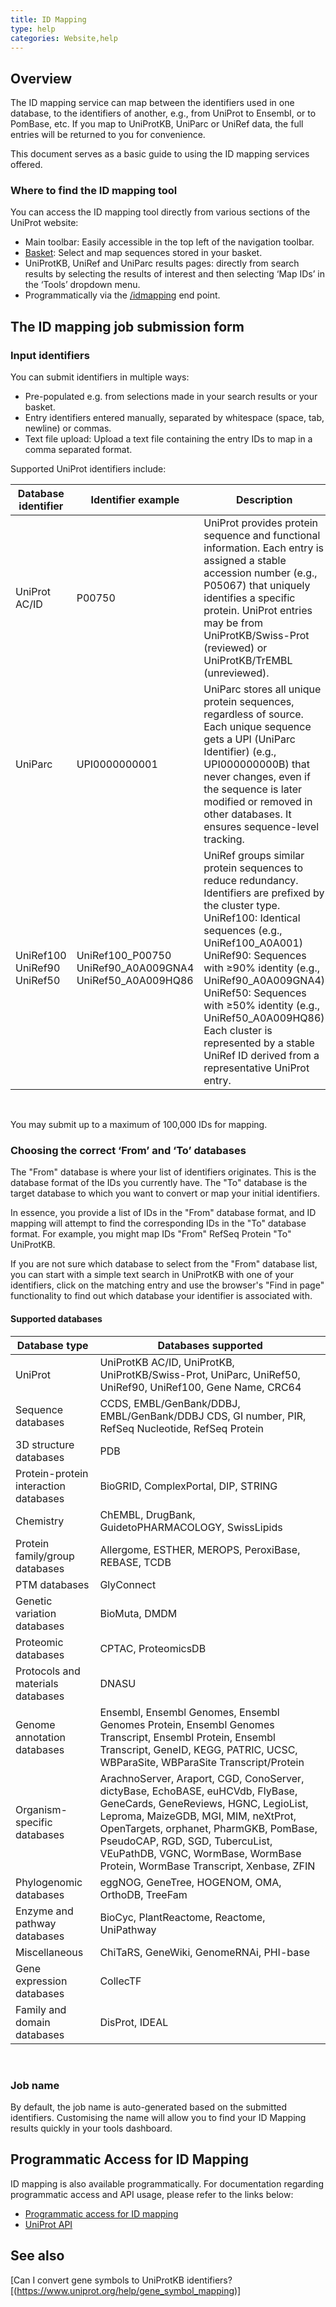 ```yaml
---
title: ID Mapping
type: help
categories: Website,help
---
```


## Overview

The ID mapping service can map between the identifiers used in one database, to the identifiers of another, e.g., from UniProt to Ensembl, or to PomBase, etc. If you map to UniProtKB, UniParc or UniRef data, the full entries will be returned to you for convenience.

This document serves as a basic guide to using the ID mapping services offered.

### Where to find the ID mapping tool

You can access the ID mapping tool directly from various sections of the UniProt website:

* Main toolbar: Easily accessible in the top left of the navigation toolbar.  
* [Basket](https://www.uniprot.org/help/basket): Select and map sequences stored in your basket.  
* UniProtKB, UniRef and UniParc results pages: directly from search results by selecting the results of interest and then selecting ‘Map IDs’ in the ‘Tools’ dropdown menu.  
* Programmatically via the [/idmapping](https://www.uniprot.org/api-documentation/idmapping) end point.

## The ID mapping job submission form

### Input identifiers

You can submit identifiers in multiple ways:

* Pre-populated e.g. from selections made in your search results or your basket.  
* Entry identifiers entered manually, separated by whitespace (space, tab, newline) or commas.  
* Text file upload: Upload a text file containing the entry IDs to map in a comma separated format.

Supported UniProt identifiers include:

| Database identifier | Identifier example | Description |
| ----- | ----- | ----- |
| UniProt AC/ID | P00750 | UniProt provides protein sequence and functional information. Each entry is assigned a stable accession number (e.g., P05067) that uniquely identifies a specific protein. UniProt entries may be from UniProtKB/Swiss-Prot (reviewed) or UniProtKB/TrEMBL (unreviewed). |
| UniParc | UPI0000000001 | UniParc stores all unique protein sequences, regardless of source. Each unique sequence gets a UPI (UniParc Identifier) (e.g., UPI000000000B) that never changes, even if the sequence is later modified or removed in other databases. It ensures sequence-level tracking. |
| UniRef100<br>UniRef90<br>UniRef50 | UniRef100\_P00750 UniRef90\_A0A009GNA4 UniRef50\_A0A009HQ86 | UniRef groups similar protein sequences to reduce redundancy.  Identifiers are prefixed by the cluster type.<br>UniRef100: Identical sequences (e.g., UniRef100\_A0A001)<br>UniRef90: Sequences with ≥90% identity (e.g., UniRef90\_A0A009GNA4)<br>UniRef50: Sequences with ≥50% identity (e.g., UniRef50\_A0A009HQ86)<br>Each cluster is represented by a stable UniRef ID derived from a representative UniProt entry.  |

<br>

You may submit up to a maximum of 100,000 IDs for mapping.

### Choosing the correct ‘From’ and ‘To’ databases

The "From" database is where your list of identifiers originates. This is the database format of the IDs you currently have. The "To" database is the target database to which you want to convert or map your initial identifiers.

In essence, you provide a list of IDs in the "From" database format, and ID mapping will attempt to find the corresponding IDs in the "To" database format. For example, you might map IDs "From" RefSeq Protein "To" UniProtKB.

If you are not sure which database to select from the "From" database list, you can start with a simple text search in UniProtKB with one of your identifiers, click on the matching entry and use the browser's "Find in page" functionality to find out which database your identifier is associated with.

#### Supported databases

| Database type | Databases supported |
| ----- | ----- |
| UniProt | UniProtKB AC/ID, UniProtKB, UniProtKB/Swiss-Prot, UniParc, UniRef50, UniRef90, UniRef100, Gene Name, CRC64 |
| Sequence databases | CCDS, EMBL/GenBank/DDBJ, EMBL/GenBank/DDBJ CDS, GI number, PIR, RefSeq Nucleotide, RefSeq Protein |
| 3D structure databases | PDB |
| Protein-protein interaction databases | BioGRID, ComplexPortal, DIP, STRING |
| Chemistry | ChEMBL, DrugBank, GuidetoPHARMACOLOGY, SwissLipids |
| Protein family/group databases | Allergome, ESTHER, MEROPS, PeroxiBase, REBASE, TCDB |
| PTM databases | GlyConnect |
| Genetic variation databases | BioMuta, DMDM |
| Proteomic databases | CPTAC, ProteomicsDB |
| Protocols and materials databases | DNASU |
| Genome annotation databases | Ensembl, Ensembl Genomes, Ensembl Genomes Protein, Ensembl Genomes Transcript, Ensembl Protein, Ensembl Transcript, GeneID, KEGG, PATRIC, UCSC, WBParaSite, WBParaSite Transcript/Protein |
| Organism-specific databases | ArachnoServer, Araport, CGD, ConoServer, dictyBase, EchoBASE, euHCVdb, FlyBase, GeneCards, GeneReviews, HGNC, LegioList, Leproma, MaizeGDB, MGI, MIM, neXtProt, OpenTargets, orphanet, PharmGKB, PomBase, PseudoCAP, RGD, SGD, TubercuList, VEuPathDB, VGNC, WormBase, WormBase Protein, WormBase Transcript, Xenbase, ZFIN |
| Phylogenomic databases | eggNOG, GeneTree, HOGENOM, OMA, OrthoDB, TreeFam |
| Enzyme and pathway databases | BioCyc, PlantReactome, Reactome, UniPathway |
| Miscellaneous | ChiTaRS, GeneWiki, GenomeRNAi, PHI-base |
| Gene expression databases | CollecTF |
| Family and domain databases | DisProt, IDEAL |

<br>

### Job name

By default, the job name is auto-generated based on the submitted identifiers. Customising the name will allow you to find your ID Mapping results quickly in your tools dashboard.

## Programmatic Access for ID Mapping

ID mapping is also available programmatically. For documentation regarding programmatic access and API usage, please refer to the links below:

* [Programmatic access for ID mapping](https://www.uniprot.org/help/id_mapping_prog)  
* [UniProt API](https://www.uniprot.org/api-documentation/idmapping)

## See also

[Can I convert gene symbols to UniProtKB identifiers?[(https://www.uniprot.org/help/gene_symbol_mapping)]
